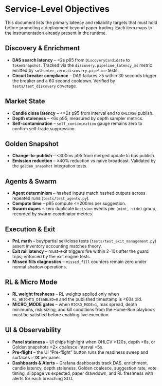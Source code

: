 # Service-Level Objectives

This document lists the primary latency and reliability targets that must hold
before promoting a deployment beyond paper trading. Each item maps to the
instrumentation already present in the runtime.

## Discovery & Enrichment

* **DAS search latency** – <2s p95 from `DiscoveryCandidate` to
  `TokenSnapshot`. Tracked via the `discovery.pipeline_latency_ms` metric emitted
  by `solhunter_zero.discovery.pipeline` tests.
* **Circuit breaker compliance** – DAS failures >5 within 30 seconds trigger the
  breaker and a 60 second cooldown. Verified by `tests/test_discovery` coverage.

## Market State

* **Candle close latency** – <=2s p95 from interval end to `OHLCV5m` publish.
* **Depth staleness** – <6s p95; measured by depth sampler metrics.
* **Self-contamination** – `self_contamination` gauge remains zero to confirm
  self-trade suppression.

## Golden Snapshot

* **Change-to-publish** – <300ms p95 from merged update to bus publish.
* **Emission reduction** – ≥40% reduction vs naive broadcast. Validated by the
  `golden_snapshot` integration tests.

## Agents & Swarm

* **Agent determinism** – hashed inputs match hashed outputs across repeated
  runs (`tests/test_agents.py`).
* **Compute time** – p95 compute <=200ms per suggestion.
* **Swarm dupes** – zero duplicate `Decision` events per `(mint, side)` group,
  recorded by swarm coordinator metrics.

## Execution & Exit

* **PnL math** – buy/partial sell/close tests (`tests/test_exit_management.py`)
  assert inventory accounting matches theory.
* **Exit rail latency** – must-exit triggers fire within 2–10s after the guard
  trips; enforced by the exit engine tests.
* **Missed fills diagnostics** – `missed_fill` counters remain zero under normal
  shadow operations.

## RL & Micro Mode

* **RL weight freshness** – RL weights applied only when `RL_WEIGHTS_DISABLED=0`
  and the published timestamp is <60s old.
* **MICRO_MODE gates** – when `MICRO_MODE=1`, max spread, depth minimums, risk
  sizing, and kill conditions from the Home-Run playbook must be satisfied before
  enabling live execution.

## UI & Observability

* **Panel staleness** – UI chips highlight when OHLCV >120s, depth >6s, or
  Golden snapshots >2× coalesce interval +5s.
* **Pre-flight** – the UI “Pre-flight” button runs the readiness sweep and
  surfaces ✅/❌ per panel.
* **Dashboards & Alerts** – Grafana dashboards track DAS, enrichment, candle
  latency, depth staleness, Golden coalesce, suggestion rate, vote timing,
  slippage vs expected, paper drawdown, and RL freshness with alerts for each
  breaching SLO.
